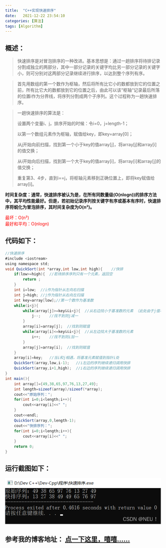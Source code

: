 ```yaml
---
title:  "C++实现快速排序"
date:   2021-12-22 23:54:10
categories: [算法]
tags: [Algorithm]
---
```

## 概述：
> 快速排序是对冒泡排序的一种改进。基本思想是：通过一趟排序将待排记录分割成独立的两部分，其中一部分记录的关键字均比另一部分记录的关键字小，则可分别对这两部分记录继续进行排序，以达到整个序列有序。

> 首先用数组的第一个数作为枢轴，然后将所有比它小的数都放到它的位置之前，所有比它大的数都放到它的位置之后，由此可以该“枢轴“记录最后所落的位置i作为分界线，将序列分割成两个子序列。这个过程称为一趟快速排序。

> 一趟快速排序的算法是：
>
> ​设置两个变量i、j，排序开始的时候：令i=0，j=length-1；
>
>​以第一个数组元素作为枢轴，赋值给key，即key=array[0]；
>
>​从j开始向前扫描，找到第一个小于key的值array[j]，将array[j]和array[i]的值交换；
>
>​从i开始向后扫描，找到第一个大于key的值array[i]，将array[i]和array[j]的值交换；
>
>重复第3、4步，直到i==j，将枢轴元素移到正确位置上，即将key赋值给array[i]。

**时间复杂度：通常，快速排序被认为是，在所有同数量级(O(nlogn))的排序方法中，其平均性能最好。但是，若初始记录序列按关键字有序或基本有序时，快速排序将蜕化为冒泡排序，其时间复杂度为O(n²)。**

<font color=Red>最坏：O(n²)</font><br/>
<font color=Red>最好和平均：O(nlogn)</font><br/>

## 代码如下：
``` java
//快速排序
#include <iostream> 
using namespace std;
void QuickSort(int *array,int low,int high){	//快排 
	if(low>=high){	//若待排序序列只有一个元素，返回空 
		return ;
	}
	int i=low;	//i作为指针从左向右扫描 
	int j=high;	//j作为指针从右向左扫描
	int key=array[low];//第一个数作为基准数 
	while(i<j){
		while(array[j]>=key&&i<j){	//从右边找小于基准数的元素 （此处由于j值可能会变，所以仍需判断i是否小于j） 
			j--;	//找不到则j减一 
		}
		array[i]=array[j];	//找到则赋值 
		while(array[i]<=key&&i<j){	//从左边找大于基准数的元素 
			i++;	//找不到则i加一 
		}
		array[j]=array[i];	//找到则赋值 
	}
	array[i]=key;	//当i和j相遇，将基准元素赋值到指针i处 
	QuickSort(array,low,i-1);	//i左边的序列继续递归调用快排 
	QuickSort(array,i+1,high);	//i右边的序列继续递归调用快排 
}
int main(){
	int array[]={49,38,65,97,76,13,27,49};
	int length=sizeof(array)/sizeof(*array);
	cout<<"原始序列：";
	for(int i=0;i<length;i++){
		cout<<array[i]<<" ";
	}
	cout<<endl;
	QuickSort(array,0,length-1);
	cout<<"快排序列：";
	for(int i=0;i<length;i++){
		cout<<array[i]<<" ";
	}
	return 0;
}
```

## 运行截图如下：
​​​​​​![Alt](../blog_images/quick_sort/3b297e4c792a47c89e1ab4380415d3bb.png) 

## **参考我的博客地址：** [点一下这里，嘻嘻......](https://blog.csdn.net/weixin_59566851/article/details/122097368 "NEU!")